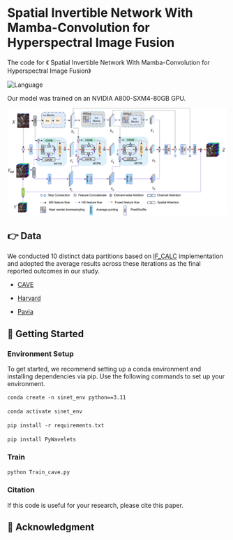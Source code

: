 #  Spatial Invertible Network With Mamba-Convolution for  Hyperspectral Image Fusion

 The code for 《 Spatial Invertible Network With Mamba-Convolution for  Hyperspectral Image Fusion》

![Language](https://img.shields.io/badge/language-python-brightgreen) 

Our model was trained on an NVIDIA A800-SXM4-80GB GPU.

<div align="center">
    <img src="SINet.png" alt="framework" width="800"/>
</div>

## 👉 Data

We conducted 10 distinct data partitions based on [IF_CALC](https://github.com/Ding-Kexin/IF_CALC/blob/main/Model/index_2_data.py) implementation and adopted the average results across these iterations as the final reported outcomes in our study.

* [CAVE](https://www.cs.columbia.edu/CAVE/databases/multispectral/)

* [Harvard](http://vision.seas.harvard.edu/hyperspec/)

* [Pavia](https://github.com/liangjiandeng/HyperPanCollection)



## 🌿 Getting Started

### Environment Setup

To get started, we recommend setting up a conda environment and installing dependencies via pip. Use the following commands to set up your environment.
    
    conda create -n sinet_env python==3.11
    
    conda activate sinet_env 
    
    pip install -r requirements.txt
    
    pip install PyWavelets


### Train 
    
    python Train_cave.py

### Citation
If this code is useful for your research, please cite this paper.



## 🌸 Acknowledgment
